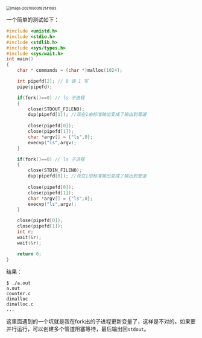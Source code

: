 <img src="https://gitee.com/hqinglau/img/raw/master/img/20210903182148.png" alt="image-20210903182141083" style="zoom: 67%;" />

一个简单的测试如下：

```c
#include <unistd.h>
#include <stdio.h>
#include <stdlib.h>
#include <sys/types.h>
#include <sys/wait.h>
int main()
{
    char * commands = (char *)malloc(1024);

    int pipefd[2]; // 0 读 1 写
    pipe(pipefd);

    if(fork()==0) // ls 子进程
    {
        close(STDOUT_FILENO);
        dup(pipefd[1]); //现在1由标准输出变成了输出到管道
        
        close(pipefd[0]);
        close(pipefd[1]);
        char *argv[] = {"ls",0};
        execvp("ls",argv);
    }

    if(fork()==0) // ls 子进程
    {
        close(STDIN_FILENO);
        dup(pipefd[0]); //现在1由标准输出变成了输出到管道
        
        close(pipefd[0]);
        close(pipefd[1]);
        char *argv[] = {"ls",0};
        execvp("ls",argv);
    }

    close(pipefd[0]);
    close(pipefd[1]);
    int r;
    wait(&r);
    wait(&r);

    return 0;
}
```

结果：

```shell
$ ./a.out 
a.out
counter.c
dimalloc
dimalloc.c
...
```

这里面遇到的一个坑就是我在fork出的子进程更新变量了，这样是不对的。如果要并行运行，可以创建多个管道阻塞等待，最后输出回`stdout`。